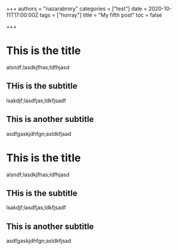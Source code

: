 +++
authors = "nazarabrory"
categories = ["test"]
date = 2020-10-11T17:00:00Z
tags = ["horray"]
title = "My fifth post"
toc = false

+++
# This is the title

alsndf;lasdkjfhas;ldfhjasd

## THis is the subtitle

lsakdjf;lasdfjas;ldkfjsadf

## This is another subtitle

asdfgaskjdhfgn;asldkfjsad

# This is the title

alsndf;lasdkjfhas;ldfhjasd

## THis is the subtitle

lsakdjf;lasdfjas;ldkfjsadf

## This is another subtitle

asdfgaskjdhfgn;asldkfjsad
